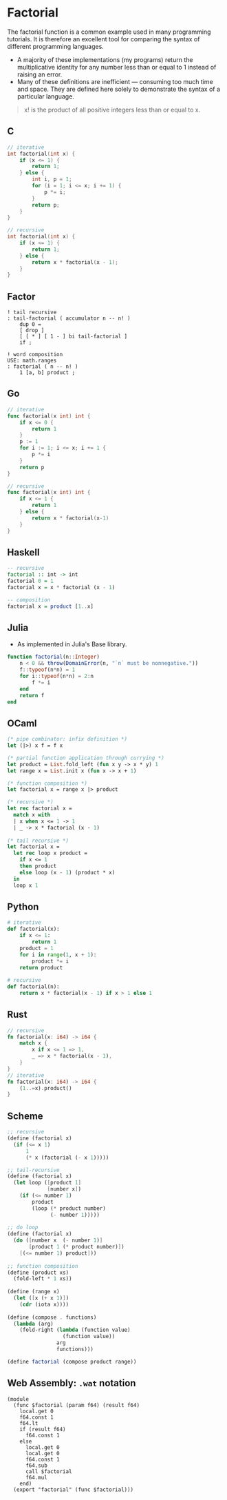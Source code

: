 # Factorial

The factorial function is a common example used in many programming tutorials. 
It is therefore an excellent tool for comparing the syntax of different programming languages.

- A majority of these implementations (my programs) return the multiplicative identity for any number 
  less than or equal to 1 instead of raising an error.
- Many of these definitions are inefficient — consuming too much time and space.
  They are defined here solely to demonstrate the syntax of a particular language.

> x! is the product of all positive integers less than or equal to x.

## C

```c
// iterative
int factorial(int x) {
    if (x <= 1) {
        return 1;
    } else {
        int i, p = 1;
        for (i = 1; i <= x; i += 1) {
            p *= i;
        }
        return p;
    }
}

// recursive
int factorial(int x) {
    if (x <= 1) {
        return 1;
    } else {
        return x * factorial(x - 1);
    }
}
```

## Factor

```factor
! tail recursive
: tail-factorial ( accumulator n -- n! )
    dup 0 =
    [ drop ]
    [ [ * ] [ 1 - ] bi tail-factorial ]
    if ;

! word composition
USE: math.ranges
: factorial ( n -- n! )
    1 [a, b] product ;
```

## Go

```go
// iterative
func factorial(x int) int {
	if x <= 0 {
		return 1
	}
	p := 1
	for i := 1; i <= x; i += 1 {
		p *= i
	}
	return p
}

// recursive
func factorial(x int) int {
	if x <= 1 {
		return 1
	} else {
		return x * factorial(x-1)
	}
}
```

## Haskell

```haskell
-- recursive
factorial :: int -> int 
factorial 0 = 1  
factorial x = x * factorial (x - 1)

-- composition
factorial x = product [1..x]
```

## Julia 

- As implemented in Julia's Base library.

```julia
function factorial(n::Integer)
    n < 0 && throw(DomainError(n, "`n` must be nonnegative."))
    f::typeof(n*n) = 1
    for i::typeof(n*n) = 2:n
        f *= i
    end
    return f
end
```

## OCaml

```ocaml
(* pipe combinator: infix definition *)
let (|>) x f = f x

(* partial function application through currying *)    
let product = List.fold_left (fun x y -> x * y) 1             
let range x = List.init x (fun x -> x + 1)

(* function composition *)    
let factorial x = range x |> product

(* recursive *)
let rec factorial x =
  match x with
  | x when x <= 1 -> 1
  | _ -> x * factorial (x - 1)
  
(* tail recursive *)
let factorial x =
  let rec loop x product =
    if x <= 1
    then product
    else loop (x - 1) (product * x)
  in
  loop x 1
```

## Python

```python
# iterative
def factorial(x):
    if x <= 1:
        return 1
    product = 1
    for i in range(1, x + 1):
        product *= i
    return product
    
# recursive
def factorial(n):
    return x * factorial(x - 1) if x > 1 else 1
```

## Rust

```rust
// recursive
fn factorial(x: i64) -> i64 {
    match x {
        x if x <= 1 => 1,
        _ => x * factorial(x - 1),
    }
}
// iterative
fn factorial(x: i64) -> i64 {
    (1..=x).product()
}
```

## Scheme

```scheme
;; recursive
(define (factorial x)
  (if (<= x 1)
      1
      (* x (factorial (- x 1)))))

;; tail-recursive
(define (factorial x)
  (let loop ([product 1]
             [number x])
    (if (<= number 1)
        product
        (loop (* product number) 
              (- number 1)))))
              
;; do loop
(define (factorial x)
  (do ([number x  (- number 1)]
       [product 1 (* product number)])
    [(<= number 1) product]))
    
;; function composition
(define (product xs)
  (fold-left * 1 xs))
    
(define (range x)
  (let ([x (+ x 1)])
    (cdr (iota x))))
      
(define (compose . functions)
  (lambda (arg)
    (fold-right (lambda (function value)
                  (function value))
                arg
                functions)))

(define factorial (compose product range))
```

## Web Assembly: `.wat` notation

```wasm
(module
  (func $factorial (param f64) (result f64)
    local.get 0
    f64.const 1
    f64.lt
    if (result f64)
      f64.const 1
    else
      local.get 0
      local.get 0
      f64.const 1
      f64.sub
      call $factorial
      f64.mul
    end)
  (export "factorial" (func $factorial)))
```
